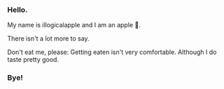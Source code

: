 ### Hello.
My name is illogicalapple and I am an apple :apple:.

There isn't a lot more to say.

Don't eat me, please: 
Getting eaten isn't very comfortable.
Although I do taste pretty good.
### Bye!
